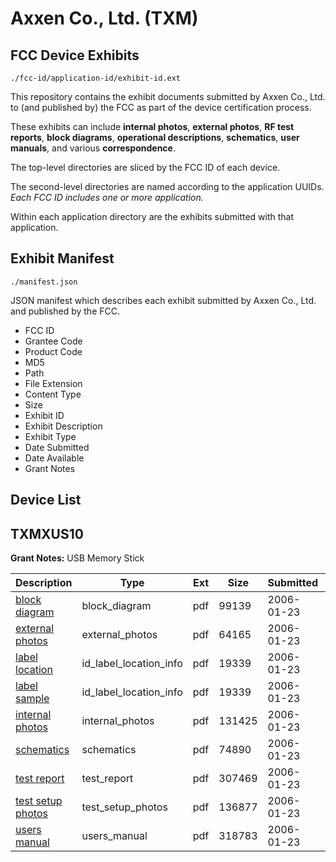 # Axxen Co., Ltd. (TXM)
## FCC Device Exhibits

```
./fcc-id/application-id/exhibit-id.ext
```

This repository contains the exhibit documents submitted by Axxen Co., Ltd. to (and published by) the FCC as part of the device certification process.

These exhibits can include **internal photos**, **external photos**, **RF test reports**, **block diagrams**, **operational descriptions**, **schematics**, **user manuals**, and various **correspondence**.

The top-level directories are sliced by the FCC ID of each device.

The second-level directories are named according to the application UUIDs. *Each FCC ID includes one or more application.*

Within each application directory are the exhibits submitted with that application. 

## Exhibit Manifest

```
./manifest.json
```

JSON manifest which describes each exhibit submitted by Axxen Co., Ltd. and published by the FCC.

- FCC ID
- Grantee Code
- Product Code
- MD5
- Path
- File Extension
- Content Type
- Size
- Exhibit ID
- Exhibit Description
- Exhibit Type
- Date Submitted
- Date Available
- Grant Notes

## Device List
## TXMXUS10
**Grant Notes:** USB Memory Stick

| Description | Type | Ext | Size | Submitted | Available |
| ----------- | ---- | --- | ---- | --------- | --------- |
| [block diagram](TXMXUS10/e4f61090e2dd7165f536de8980f81fb6/621916.pdf) | block_diagram | pdf | 99139 | 2006-01-23 | 2006-01-18 |
| [external photos](TXMXUS10/e4f61090e2dd7165f536de8980f81fb6/621917.pdf) | external_photos | pdf | 64165 | 2006-01-23 | 2006-01-18 |
| [label location](TXMXUS10/e4f61090e2dd7165f536de8980f81fb6/621920.pdf) | id_label_location_info | pdf | 19339 | 2006-01-23 | 2006-01-18 |
| [label sample](TXMXUS10/e4f61090e2dd7165f536de8980f81fb6/621920.pdf) | id_label_location_info | pdf | 19339 | 2006-01-23 | 2006-01-18 |
| [internal photos](TXMXUS10/e4f61090e2dd7165f536de8980f81fb6/621918.pdf) | internal_photos | pdf | 131425 | 2006-01-23 | 2006-01-18 |
| [schematics](TXMXUS10/e4f61090e2dd7165f536de8980f81fb6/621921.pdf) | schematics | pdf | 74890 | 2006-01-23 | 2006-01-18 |
| [test report](TXMXUS10/e4f61090e2dd7165f536de8980f81fb6/621922.pdf) | test_report | pdf | 307469 | 2006-01-23 | 2006-01-18 |
| [test setup photos](TXMXUS10/e4f61090e2dd7165f536de8980f81fb6/621923.pdf) | test_setup_photos | pdf | 136877 | 2006-01-23 | 2006-01-18 |
| [users manual](TXMXUS10/e4f61090e2dd7165f536de8980f81fb6/621924.pdf) | users_manual | pdf | 318783 | 2006-01-23 | 2006-01-18 |
